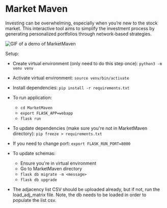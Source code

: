 # Market Maven
Investing can be overwhelming, especially when you’re new to the stock market. This interactive tool aims to simplify the investment process by generating personalized portfolios through network-based strategies.

![GIF of a demo of MarketMaven](marketmaven_gif.gif)

Setup:
- Create virtual environment (only need to do this step once): `python3 -m venv venv`
- Activate virtual environment: `source venv/bin/activate`
- Install dependencies: `pip install -r requirements.txt`
- To run application:
    - `cd MarketMaven`
    - `export FLASK_APP=webapp `
    - `flask run`
    
- To update dependencies (make sure you're not in MarketMaven directory): `pip freeze > requirements.txt`
- If you need to change port: `export FLASK_RUN_PORT=8000`

- To update schemas:
    - Ensure you're in virtual environment
    - Go to MarketMaven directory
    - `flask db migrate -m <message>`
    - `flask db upgrade`

- The adjacency list CSV should be uploaded already, but if not, run the load_adj_matrix file. 
    Note, the db needs to be loaded in order to populate the list csv. 
